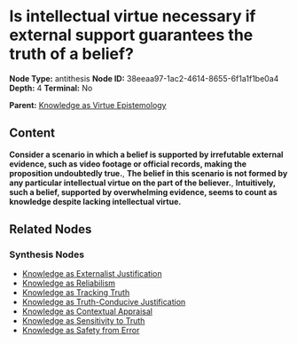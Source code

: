 # Is intellectual virtue necessary if external support guarantees the truth of a belief?

**Node Type:** antithesis
**Node ID:** 38eeaa97-1ac2-4614-8655-6f1a1f1be0a4
**Depth:** 4
**Terminal:** No

**Parent:** [Knowledge as Virtue Epistemology](knowledge-as-virtue-epistemology-synthesis-4654d46a-af86-473e-bacb-4a409905b5cf.md)

## Content

**Consider a scenario in which a belief is supported by irrefutable external evidence, such as video footage or official records, making the proposition undoubtedly true.**, **The belief in this scenario is not formed by any particular intellectual virtue on the part of the believer.**, **Intuitively, such a belief, supported by overwhelming evidence, seems to count as knowledge despite lacking intellectual virtue.**

## Related Nodes

### Synthesis Nodes

- [Knowledge as Externalist Justification](knowledge-as-externalist-justification-synthesis-bab69c89-7a1d-447d-a81b-b203501ad126.md)
- [Knowledge as Reliabilism](knowledge-as-reliabilism-synthesis-8633986c-fb1a-471b-a447-bc97dd76693c.md)
- [Knowledge as Tracking Truth](knowledge-as-tracking-truth-synthesis-425a2e0b-fe6b-4e81-8f40-c81d54071da1.md)
- [Knowledge as Truth-Conducive Justification](knowledge-as-truth-conducive-justification-synthesis-20c98110-24ef-4db0-b303-fb90ab6b9752.md)
- [Knowledge as Contextual Appraisal](knowledge-as-contextual-appraisal-synthesis-fb0d4621-746a-4da7-8472-c2499b69d616.md)
- [Knowledge as Sensitivity to Truth](knowledge-as-sensitivity-to-truth-synthesis-856f0a72-7078-44b0-99a4-9b6a5e285539.md)
- [Knowledge as Safety from Error](knowledge-as-safety-from-error-synthesis-e75d4f2c-a252-4dc3-8056-12381f81680a.md)
